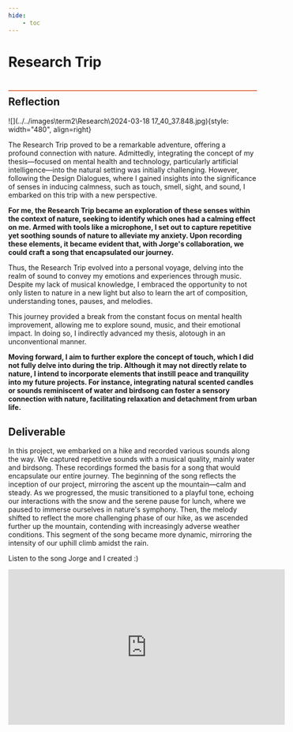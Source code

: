 ```yaml
---
hide:
    - toc
---
```


# Research Trip
<div style="height:2px; background-color: #E17858; margin-top: 40px; margin-bottom: -20px;"></div>

## Reflection
![](../../images\term2\Research\2024-03-18 17_40_37.848.jpg){style: width="480", align=right}

The Research Trip proved to be a remarkable adventure, offering a profound connection with nature. Admittedly, integrating the concept of my thesis—focused on mental health and technology, particularly artificial intelligence—into the natural setting was initially challenging. However, following the Design Dialogues, where I gained insights into the significance of senses in inducing calmness, such as touch, smell, sight, and sound, I embarked on this trip with a new perspective.

**For me, the Research Trip became an exploration of these senses within the context of nature, seeking to identify which ones had a calming effect on me. Armed with tools like a microphone, I set out to capture repetitive yet soothing sounds of nature to alleviate my anxiety. Upon recording these elements, it became evident that, with Jorge's collaboration, we could craft a song that encapsulated our journey.**

Thus, the Research Trip evolved into a personal voyage, delving into the realm of sound to convey my emotions and experiences through music. Despite my lack of musical knowledge, I embraced the opportunity to not only listen to nature in a new light but also to learn the art of composition, understanding tones, pauses, and melodies.

This journey provided a break from the constant focus on mental health improvement, allowing me to explore sound, music, and their emotional impact. In doing so, I indirectly advanced my thesis, alotough in an unconventional manner.

**Moving forward, I aim to further explore the concept of touch, which I did not fully delve into during the trip. Although it may not directly relate to nature, I intend to incorporate elements that instill peace and tranquility into my future projects. For instance, integrating natural scented candles or sounds reminiscent of water and birdsong can foster a sensory connection with nature, facilitating relaxation and detachment from urban life.**

## Deliverable
In this project, we embarked on a hike and recorded various sounds along the way. We captured repetitive sounds with a musical quality, mainly water and birdsong. These recordings formed the basis for a song that would encapsulate our entire journey. The beginning of the song reflects the inception of our project, mirroring the ascent up the mountain—calm and steady. As we progressed, the music transitioned to a playful tone, echoing our interactions with the snow and the serene pause for lunch, where we paused to immerse ourselves in nature's symphony. Then, the melody shifted to reflect the more challenging phase of our hike, as we ascended further up the mountain, contending with increasingly adverse weather conditions. This segment of the song became more dynamic, mirroring the intensity of our uphill climb amidst the rain.


Listen to the song Jorge and I created :)
<iframe width="560" height="315" src="https://www.youtube.com/embed/c1HUqCjW-n0?si=GlNF1war_dHVHQ7n" title="YouTube video player" frameborder="0" allow="accelerometer; autoplay; clipboard-write; encrypted-media; gyroscope; picture-in-picture; web-share" referrerpolicy="strict-origin-when-cross-origin" allowfullscreen></iframe>


